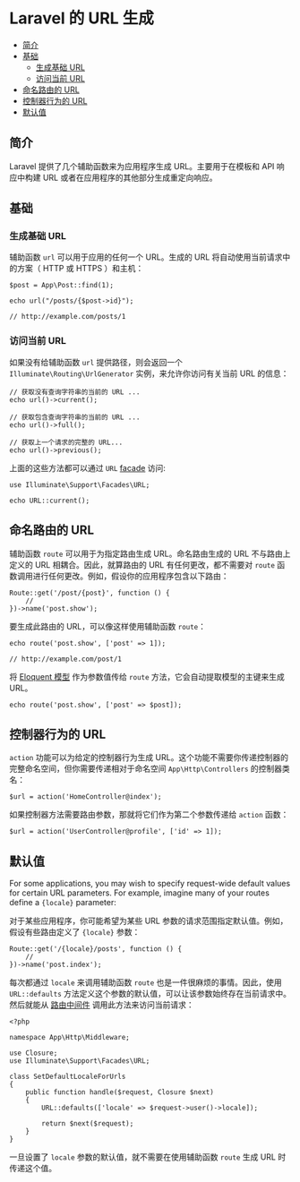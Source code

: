 # Laravel 的 URL 生成

- [简介](#introduction)
- [基础](#the-basics)
    - [生成基础 URL](#generating-basic-urls)
    - [访问当前 URL](#accessing-the-current-url)
- [命名路由的 URL](#urls-for-named-routes)
- [控制器行为的 URL](#urls-for-controller-actions)
- [默认值](#default-values)

<a name="introduction"></a>
## 简介

Laravel 提供了几个辅助函数来为应用程序生成 URL。主要用于在模板和 API 响应中构建 URL 或者在应用程序的其他部分生成重定向响应。

<a name="the-basics"></a>
## 基础

<a name="generating-basic-urls"></a>
### 生成基础 URL

辅助函数 `url` 可以用于应用的任何一个 URL。生成的 URL 将自动使用当前请求中的方案（ HTTP 或 HTTPS ）和主机：

    $post = App\Post::find(1);

    echo url("/posts/{$post->id}");

    // http://example.com/posts/1

<a name="accessing-the-current-url"></a>
### 访问当前 URL

如果没有给辅助函数 `url` 提供路径，则会返回一个 `Illuminate\Routing\UrlGenerator` 实例，来允许你访问有关当前 URL 的信息：

    // 获取没有查询字符串的当前的 URL ...
    echo url()->current();

    // 获取包含查询字符串的当前的 URL ...
    echo url()->full();

    // 获取上一个请求的完整的 URL...
    echo url()->previous();

上面的这些方法都可以通过 `URL` [facade](/docs/{{version}}/facades) 访问:

    use Illuminate\Support\Facades\URL;

    echo URL::current();

<a name="urls-for-named-routes"></a>
##  命名路由的 URL

辅助函数 `route` 可以用于为指定路由生成 URL。命名路由生成的 URL 不与路由上定义的 URL 相耦合。因此，就算路由的 URL 有任何更改，都不需要对 `route` 函数调用进行任何更改。例如，假设你的应用程序包含以下路由：

    Route::get('/post/{post}', function () {
        //
    })->name('post.show');

要生成此路由的 URL，可以像这样使用辅助函数 `route`：

    echo route('post.show', ['post' => 1]);

    // http://example.com/post/1
将 [Eloquent 模型](/docs/{{version}}/eloquent) 作为参数值传给 `route` 方法，它会自动提取模型的主键来生成 URL。

    echo route('post.show', ['post' => $post]);

<a name="urls-for-controller-actions"></a>
## 控制器行为的 URL

`action` 功能可以为给定的控制器行为生成 URL。这个功能不需要你传递控制器的完整命名空间，但你需要传递相对于命名空间 `App\Http\Controllers` 的控制器类名：

    $url = action('HomeController@index');
如果控制器方法需要路由参数，那就将它们作为第二个参数传递给 `action` 函数：

    $url = action('UserController@profile', ['id' => 1]);

<a name="default-values"></a>
## 默认值

For some applications, you may wish to specify request-wide default values for certain URL parameters. For example, imagine many of your routes define a `{locale}` parameter:

对于某些应用程序，你可能希望为某些 URL 参数的请求范围指定默认值。例如，假设有些路由定义了 `{locale}` 参数：

    Route::get('/{locale}/posts', function () {
        //
    })->name('post.index');

每次都通过 `locale` 来调用辅助函数 `route` 也是一件很麻烦的事情。因此，使用 `URL::defaults` 方法定义这个参数的默认值，可以让该参数始终存在当前请求中。然后就能从 [路由中间件](/docs/{{version}}/middleware#assigning-middleware-to-routes) 调用此方法来访问当前请求：

    <?php

    namespace App\Http\Middleware;

    use Closure;
    use Illuminate\Support\Facades\URL;

    class SetDefaultLocaleForUrls
    {
        public function handle($request, Closure $next)
        {
            URL::defaults(['locale' => $request->user()->locale]);

            return $next($request);
        }
    }

一旦设置了 `locale` 参数的默认值，就不需要在使用辅助函数 `route` 生成 URL 时传递这个值。
